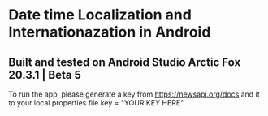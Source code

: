 # Date time Localization and Internationazation in Android

## Built and tested on Android Studio Arctic Fox 20.3.1 | Beta 5

To run the app, please generate a key from https://newsapi.org/docs and it to your local.properties file 
key = "YOUR KEY HERE"
